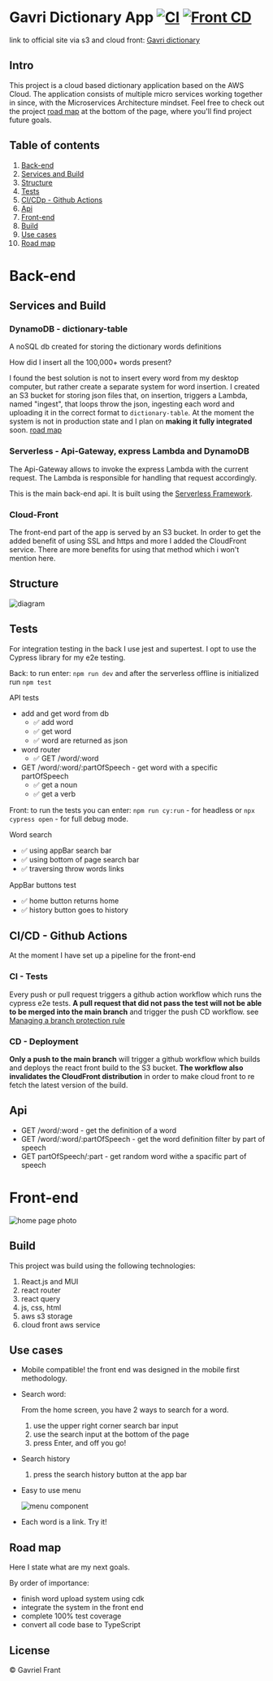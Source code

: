 # Gavri Dictionary App [![CI](https://github.com/gavriel44/aws-dictionary/actions/workflows/cypress-front-test.yml/badge.svg?branch=main&event=push)](https://github.com/gavriel44/aws-dictionary/actions/workflows/cypress-front-test.yml) [![Front CD](https://github.com/gavriel44/aws-dictionary/actions/workflows/front-CD.yml/badge.svg)](https://github.com/gavriel44/aws-dictionary/actions/workflows/front-CD.yml)

link to official site via s3 and cloud front: [Gavri dictionary](https://d3iwjb8npp9uhz.cloudfront.net/)

## Intro

<!-- Gavri Dictionary is an application consisting of a range of services to help you, the user, use an online easy to use and reliable dictionary. Much like a regular old paper dictionary, Gavri dictionary can be used to look up words and there minings, but it can do much more! -->

This project is a cloud based dictionary application based on the AWS Cloud. The application consists of multiple micro services working together in since, with the
Microservices Architecture mindset. Feel free to check out the project [road map](#road-map) at the bottom of the page, where you'll find project future goals.

## Table of contents

1. [Back-end](#back-end)
2. [Services and Build](#services)
3. [Structure](#structure)
4. [Tests](#tests)
5. [CI/CDp - Github Actions](#ci/cd)
6. [Api](#api)
7. [Front-end](#front-end)
8. [Build](#build-front)
9. [Use cases](#use-cases)
10. [Road map](#road-map)

<!-- ## About the project[](#about-the-project)

This project was made as an exercise for learning cloud infrastructure in aws aka amazon web services. The contents of this repo include the back-end and the front-end of the app. -->

# Back-end[](#back-end)

## Services and Build[](#services)

### DynamoDB - dictionary-table

A noSQL db created for storing the dictionary words definitions

How did I insert all the 100,000+ words present?

I found the best solution is not to insert every word from my desktop computer, but rather create a separate system for word insertion. I created an S3 bucket for storing json files that, on insertion, triggers a Lambda, named "ingest", that loops throw the json, ingesting each word and uploading it in the correct format to `dictionary-table`.
At the moment the system is not in production state and I plan on <b>making it fully integrated</b> soon. [road map](#road-map)

### Serverless - Api-Gateway, express Lambda and DynamoDB

The Api-Gateway allows to invoke the express Lambda with the current request. The Lambda is responsible for handling that request accordingly.

This is the main back-end api. It is built using the [Serverless Framework](https://www.serverless.com/).

### Cloud-Front

The front-end part of the app is served by an S3 bucket.
In order to get the added benefit of using SSL and https and more I added the CloudFront service. There are more benefits for using that method which i won't mention here.

## Structure[](#structure)

![diagram](./readme-pic/dict-back.png)

## Tests[](#tests)

For integration testing in the back I use jest and supertest.
I opt to use the Cypress library for my e2e testing.

Back: to run enter: `npm run dev` and after the serverless offline is initialized run `npm test`

API tests

- add and get word from db
  - :white_check_mark: add word
  - :white_check_mark: get word
  - :white_check_mark: word are returned as json
- word router
  - :white_check_mark: GET /word/:word
- GET /word/:word/:partOfSpeech - get word with a specific partOfSpeech
  - :white_check_mark: get a noun
  - :white_check_mark: get a verb

Front: to run the tests you can enter: `npm run cy:run` - for headless or `npx cypress open` - for full debug mode.

Word search

- :white_check_mark: using appBar search bar
- :white_check_mark: using bottom of page search bar
- :white_check_mark: traversing throw words links

AppBar buttons test

- :white_check_mark: home button returns home
- :white_check_mark: history button goes to history

## CI/CD - Github Actions[](#ci/cd)

At the moment I have set up a pipeline for the front-end

### CI - Tests

Every push or pull request triggers a github action workflow which runs the cypress e2e tests. <b>A pull request that did not pass the test will not be able to be merged into the main branch</b> and trigger the push CD workflow. see [Managing a branch protection rule](https://docs.github.com/en/repositories/configuring-branches-and-merges-in-your-repository/defining-the-mergeability-of-pull-requests/managing-a-branch-protection-rule)

### CD - Deployment

<b>Only a push to the main branch</b> will trigger a github workflow which builds and deploys the react front build to the S3 bucket. <b>The workflow also invalidates the CloudFront distribution</b> in order to make cloud front to re fetch the latest version of the build.

## Api[](#api)

- GET /word/:word - get the definition of a word
- GET /word/:word/:partOfSpeech - get the word definition filter by part of speech
- GET partOfSpeech/:part - get random word withe a spacific part of speech

# Front-end[](#front-end)

![home page photo](./readme-pic/Home.jpg)

## Build[](#build)

This project was build using the following technologies:

1.  React.js and MUI
2.  react router
3.  react query
4.  js, css, html
5.  aws s3 storage
6.  cloud front aws service

## Use cases[](#use-cases)

- Mobile compatible!
  the front end was designed in the mobile first methodology.
- Search word:

  From the home screen, you have 2 ways to search for a word.

  1. use the upper right corner search bar input
  2. use the search input at the bottom of the page
  3. press Enter, and off you go!
  <!-- ![a search output](./readme-pic/Book.jpg) -->

- Search history
  1. press the search history button at the app bar
- Easy to use menu

  ![menu component](./readme-pic/Menu.jpg)

- Each word is a link. Try it!

## Road map[](#road-map)

Here I state what are my next goals.

By order of importance:

- finish word upload system using cdk
- integrate the system in the front end
- complete 100% test coverage
- convert all code base to TypeScript

## License

:copyright: Gavriel Frant

